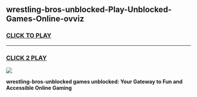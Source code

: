 
## wrestling-bros-unblocked-Play-Unblocked-Games-Online-ovviz
<h3>
<a href="https://premium76.site?title=wrestling-bros-unblocked&ref=25A">CLICK TO PLAY</a></h3>
<hr>

<h3>
<a href="https://premium76.site?title=wrestling-bros-unblocked&ref=25A">CLICK 2 PLAY</a>
  
</h3>

<a href="https://premium76.site?title=wrestling-bros-unblocked&ref=25A"><img src="https://clearcache.store/games.png"></a>


**wrestling-bros-unblocked games unblocked: Your Gateway to Fun and Accessible Online Gaming**

